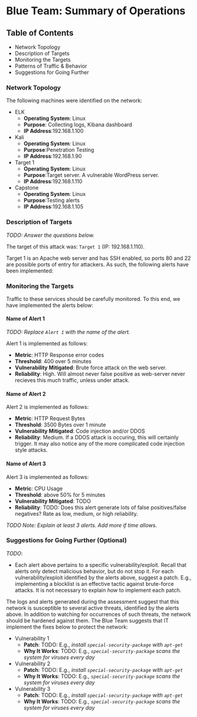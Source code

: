 # Blue Team: Summary of Operations

## Table of Contents
- Network Topology
- Description of Targets
- Monitoring the Targets
- Patterns of Traffic & Behavior
- Suggestions for Going Further

### Network Topology

The following machines were identified on the network:
- ELK
  - **Operating System**: Linux
  - **Purpose**: Collecting logs, Kibana dashboard
  - **IP Address**:192.168.1.100
- Kali
  - **Operating System**: Linux
  - **Purpose**:Penetration Testing
  - **IP Address**:192.168.1.90
- Target 1
  - **Operating System**: Linux
  - **Purpose**:Target server. A vulnerable WordPress server.
  - **IP Address**:192.168.1.110
- Capstone
  - **Operating System**: Linux
  - **Purpose**:Testing alerts
  - **IP Address**:192.168.1.105


### Description of Targets
_TODO: Answer the questions below._

The target of this attack was: `Target 1` (IP: 192.168.1.110).

Target 1 is an Apache web server and has SSH enabled, so ports 80 and 22 are possible ports of entry for attackers. As such, the following alerts have been implemented:

### Monitoring the Targets

Traffic to these services should be carefully monitored. To this end, we have implemented the alerts below:

#### Name of Alert 1
_TODO: Replace `Alert 1` with the name of the alert._

Alert 1 is implemented as follows:
  - **Metric**: HTTP Response error codes
  - **Threshold**: 400 over 5 minutes
  - **Vulnerability Mitigated**: Brute force attack on the web server.
  - **Reliability**: High. Will almost never false positive as web-server never recieves this much traffic, unless under attack.

#### Name of Alert 2
Alert 2 is implemented as follows:
  - **Metric**: HTTP Request Bytes
  - **Threshold**: 3500 Bytes over 1 minute
  - **Vulnerability Mitigated**: Code injection and/or DDOS
  - **Reliability**: Medium. If a DDOS attack is occuring, this will certainly trigger. It may also notice any of the more complicated code injection style attacks.

#### Name of Alert 3
Alert 3 is implemented as follows:
  - **Metric**: CPU Usage
  - **Threshold**: above 50% for 5 minutes
  - **Vulnerability Mitigated**: TODO
  - **Reliability**: TODO: Does this alert generate lots of false positives/false negatives? Rate as low, medium, or high reliability.

_TODO Note: Explain at least 3 alerts. Add more if time allows._

### Suggestions for Going Further (Optional)
_TODO_: 
- Each alert above pertains to a specific vulnerability/exploit. Recall that alerts only detect malicious behavior, but do not stop it. For each vulnerability/exploit identified by the alerts above, suggest a patch. E.g., implementing a blocklist is an effective tactic against brute-force attacks. It is not necessary to explain _how_ to implement each patch.

The logs and alerts generated during the assessment suggest that this network is susceptible to several active threats, identified by the alerts above. In addition to watching for occurrences of such threats, the network should be hardened against them. The Blue Team suggests that IT implement the fixes below to protect the network:
- Vulnerability 1
  - **Patch**: TODO: E.g., _install `special-security-package` with `apt-get`_
  - **Why It Works**: TODO: E.g., _`special-security-package` scans the system for viruses every day_
- Vulnerability 2
  - **Patch**: TODO: E.g., _install `special-security-package` with `apt-get`_
  - **Why It Works**: TODO: E.g., _`special-security-package` scans the system for viruses every day_
- Vulnerability 3
  - **Patch**: TODO: E.g., _install `special-security-package` with `apt-get`_
  - **Why It Works**: TODO: E.g., _`special-security-package` scans the system for viruses every day_
